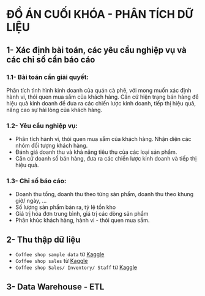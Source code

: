 # ĐỒ ÁN CUỐI KHÓA - PHÂN TÍCH DỮ LIỆU

## 1- Xác định bài toán, các yêu cầu nghiệp vụ và các chỉ số cần báo cáo
### 1.1- Bài toán cần giải quyết:
Phân tích tình hình kinh doanh của quán cà phê, với mong muốn xác định hành vi, thói quen mua sắm của khách hàng.
Căn cứ hiện trạng bán hàng để hiệu quả kinh doanh để đưa ra các chiến lược kinh doanh, tiếp thị hiệu quả, nâng cao sự hài lòng của khách hàng.
### 1.2- Yêu cầu nghiệp vụ:
- Phân tích hành vi, thói quen mua sắm của khách hàng. Nhận diện các nhóm đối tượng khách hàng.
- Đánh giá doanh thu và khả năng tiêu thụ của các loại sản phẩm.
- Căn cứ doanh số bán hàng, đưa ra các chiến lược kinh doanh và tiếp thị hiệu quả.
### 1.3- Chỉ số báo cáo:
- Doanh thu tổng, doanh thu theo từng sản phẩm, doanh thu theo khung giờ/ ngày, ...
- Số lượng sản phẩm bán ra, tỷ lệ tồn kho
- Giá trị hóa đơn trung bình, giá trị các dòng sản phẩm
- Phân khúc khách hàng, hành vi - thói quen mua sắm.
## 2- Thu thập dữ liệu
- `Coffee shop sample data` từ [Kaggle](https://www.kaggle.com/datasets/ylchang/coffee-shop-sample-data-1113/data)
- `Coffee shop sales` từ [Kaggle](https://www.kaggle.com/datasets/ahmedabbas757/coffee-sales)
- `Coffee shop Sales/ Inventory/ Staff` từ [Kaggle](https://www.kaggle.com/datasets/viramatv/coffee-shop-data)
## 3- Data Warehouse - ETL
